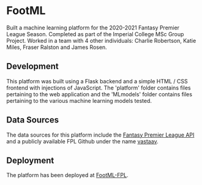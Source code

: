 # FootML

Built a machine learning platform for the 2020-2021 Fantasy Premier League Season. Completed as part of the Imperial College MSc Group Project. Worked in a team with 4 other individuals: Charlie Robertson, Katie Miles, Fraser Ralston and James Rosen. 

## Development

This platform was built using a Flask backend and a simple HTML / CSS frontend with injections of JavaScript. The 'platform' folder contains files pertaining to the web application and the 'MLmodels' folder contains files pertaining to the various machine learning models tested.

## Data Sources

The data sources for this platform include the [Fantasy Premier League API](https://fpl.readthedocs.io/en/latest/#) and a publicly available FPL Github under the name [vastaav](https://github.com/vaastav/Fantasy-Premier-League).

## Deployment

The platform has been deployed at [FootML-FPL](http://footml-fpl.herokuapp.com/). 
